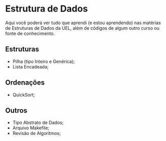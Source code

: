 # Estrutura de Dados

Aqui você poderá ver tudo que aprendi (e estou aprendendo) nas matérias de Estruturas de Dados da UEL, além de códigos de algum outro curso ou fonte de conhecimento.

## Estruturas

* Pilha (tipo Inteiro e Genérica);
* Lista Encadeada;

## Ordenações 

* QuickSort;

## Outros

* Tipo Abstrato de Dados;
* Arquivo Makefile;
* Revisão de Algoritmos;